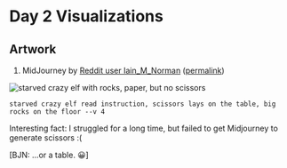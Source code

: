 # Day 2 Visualizations

## Artwork

1. MidJourney by [Reddit user Iain\_M\_Norman](https://www.reddit.com/user/Iain_M_Norman)
   ([permalink](https://www.reddit.com/r/adventofcode/comments/zadxlp/ai_imagine_advent_of_code_2022_day_2/iyle2lw/))

![starved crazy elf with rocks, paper, but no scissors](roshambo.png)

`starved crazy elf read instruction, scissors lays on the table, big rocks on the floor --v 4`

Interesting fact: I struggled for a long time, but failed to get Midjourney to generate scissors :(

\[BJN: ...or a table. 😀]
